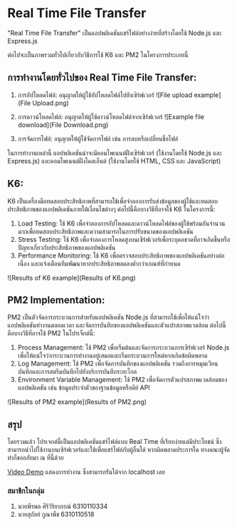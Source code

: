 # Real Time File Transfer

"Real Time File Transfer" เป็นแอปพลิเคชันแชร์ไฟล์อย่างง่ายที่สร้างโดยใช้ Node.js และ Express.js

ต่อไปจะเป็นภาพรวมทั่วไปเกี่ยวกับวิธีการใช้ K6 และ PM2 ในโครงการประเภทนี้

## การทำงานโดยทั่วไปของ Real Time File Transfer:

1. การอัปโหลดไฟล์: อนุญาตให้ผู้ใช้อัปโหลดไฟล์ไปยังเซิร์ฟเวอร์
![File upload example](File Upload.png)

2. การดาวน์โหลดไฟล์: อนุญาตให้ผู้ใช้ดาวน์โหลดไฟล์จากเซิร์ฟเวอร์
![Example file download](File Download.png)

3. การจัดการไฟล์: อนุญาตให้ผู้ใช้จัดการไฟล์ เช่น การลบหรือเปลี่ยนชื่อไฟล์

ในการทำงานเหล่านี้ แอปพลิเคชันน่าจะมีคอมโพเนนต์ฝั่งเซิร์ฟเวอร์ (ใช้งานโดยใช้ Node.js และ Express.js) และคอมโพเนนต์ฝั่งไคลเอ็นต์ (ใช้งานโดยใช้ HTML, CSS และ JavaScript)

## K6:

K6 เป็นเครื่องมือทดสอบประสิทธิภาพที่สามารถใช้เพื่อจำลองการรับส่งข้อมูลของผู้ใช้และทดสอบประสิทธิภาพของแอปพลิเคชันภายใต้เงื่อนไขต่างๆ ต่อไปนี้คือบางวิธีที่อาจใช้ K6 ในโครงการนี้:

1. Load Testing: ใช้ K6 เพื่อจำลองการอัปโหลดและดาวน์โหลดไฟล์ของผู้ใช้พร้อมกันจำนวนมากเพื่อทดสอบประสิทธิภาพและความสามารถในการปรับขนาดของแอปพลิเคชัน
2. Stress Testing: ใช้ K6 เพื่อจำลองการโหลดสูงบนเซิร์ฟเวอร์เพื่อระบุคอขวดที่อาจเกิดขึ้นหรือปัญหาเกี่ยวกับประสิทธิภาพของแอปพลิเคชัน
3. Performance Monitoring: ใช้ K6 เพื่อตรวจสอบประสิทธิภาพของแอปพลิเคชันอย่างต่อเนื่อง และแจ้งเตือนทีมพัฒนาหากประสิทธิภาพลดลงต่ำกว่าเกณฑ์ที่กำหนด

![Results of K6 example](Results of K6.png)

## PM2 Implementation:

PM2 เป็นตัวจัดการกระบวนการสำหรับแอปพลิเคชัน Node.js ที่สามารถใช้เพื่อให้แน่ใจว่าแอปพลิเคชันทำงานตลอดเวลา และจัดการบันทึกของแอปพลิเคชันและตัวแปรสภาพแวดล้อม ต่อไปนี้คือบางวิธีที่อาจใช้ PM2 ในโปรเจ็กต์นี้:

1. Process Management: ใช้ PM2 เพื่อเริ่มต้นและจัดการกระบวนการเซิร์ฟเวอร์ Node.js เพื่อให้แน่ใจว่ากระบวนการทำงานอยู่เสมอและเริ่มกระบวนการใหม่หากเกิดข้อผิดพลาด
2. Log Management: ใช้ PM2 เพื่อจัดการบันทึกของแอปพลิเคชัน รวมถึงการหมุนเวียนบันทึกและการสตรีมบันทึกไปยังบริการบันทึกระยะไกล
3. Environment Variable Management: ใช้ PM2 เพื่อจัดการตัวแปรสภาพแวดล้อมของแอปพลิเคชัน เช่น ข้อมูลประจำตัวของฐานข้อมูลหรือคีย์ API

![Results of PM2 example](Results of PM2.png)

## สรุป

โดยรวมแล้ว โปรเจกต์นี้เป็นแอปพลิเคชันแชร์ไฟล์แบบ Real Time ที่เรียบง่ายแต่มีประโยชน์ ซึ่งสามารถนำไปใช้งานบนเซิร์ฟเวอร์และใช้เพื่อแชร์ไฟล์กับผู้อื่นได้ หากผิดพลาดประการใด ทางคณะผู้จัดทำก็ขออภัยมา ณ ที่นี้ด้วย

[Video Demo](https://youtu.be/3Vzy2fF8zec) แสดงการทำงาน ซึ่งสามารถรันได้จาก localhost เลย

### สมาชิกในกลุ่ม

1. นายพีรพล ศิริวิริยาภรณ์ 6310110334
2. นายสุกัลย์ กูณาพืช    6310110518
